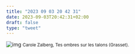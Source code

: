 ```yaml
---
title: "2023 09 03 20 42 31"
date: 2023-09-03T20:42:31+02:00
draft: false
type: "tweet"
---
```


![img](/img/IMG_3182.JPG)
<small>Carole Zalberg, Tes ombres sur les talons (Grasset).</small>
